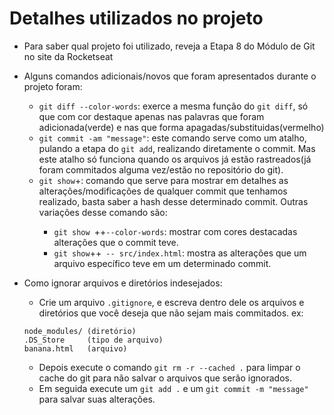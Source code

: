 # Detalhes utilizados no projeto

* Para saber qual projeto foi utilizado, reveja a Etapa 8 do Módulo de Git no site da Rocketseat

* Alguns comandos adicionais/novos que foram apresentados durante o projeto foram:
    - `git diff --color-words`: exerce a mesma função do `git diff`, só que com cor destaque apenas nas palavras que foram adicionada(verde) e nas que forma apagadas/substituidas(vermelho)
    - `git commit -am "message"`: este comando serve como um atalho, pulando a etapa do `git add`, realizando diretamente o commit. Mas este atalho só funciona quando os arquivos já estão rastreados(já foram commitados alguma vez/estão no repositório do git).
    - `git show`+<hash>: comando que serve para mostrar em detalhes as alterações/modificações de qualquer commit que tenhamos realizado, basta saber a hash desse determinado commit. Outras variações desse comando são:
        * `git show `+<hash>+` --color-words `: mostrar com cores destacadas alterações que o commit teve.
        * `git show`+<hash>+` -- src/index.html`: mostra as alterações que um arquivo específico teve em um determinado commit.

* Como ignorar arquivos e diretórios indesejados:
    - Crie um arquivo `.gitignore`, e escreva dentro dele os arquivos e diretórios que você deseja que não sejam mais commitados. ex:
    ```
    node_modules/ (diretório)
    .DS_Store     (tipo de arquivo)
    banana.html   (arquivo)
    ```
    - Depois execute o comando `git rm -r --cached .` para limpar o cache do git para não salvar o arquivos que serão ignorados.
    - Em seguida execute um `git add .` e um `git commit -m "message"` para salvar suas alterações.